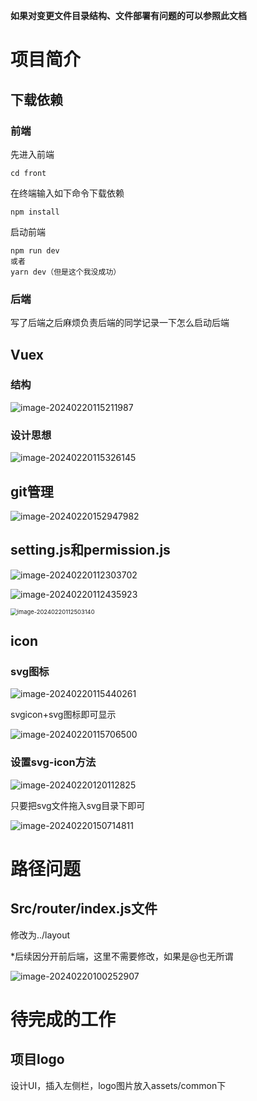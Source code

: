 **如果对变更文件目录结构、文件部署有问题的可以参照此文档**



# 项目简介

## 下载依赖

### 前端

先进入前端

```
cd front
```

在终端输入如下命令下载依赖

```
npm install
```

启动前端

```
npm run dev
或者
yarn dev（但是这个我没成功）
```

### 后端

写了后端之后麻烦负责后端的同学记录一下怎么启动后端



## Vuex

### 结构

![image-20240220115211987](./assets/image-20240220115211987.png)

### 设计思想

![image-20240220115326145](./assets/image-20240220115326145.png)

## git管理

![image-20240220152947982](./assets/image-20240220152947982.png)

## setting.js和permission.js

![image-20240220112303702](./assets/image-20240220112303702.png)

![image-20240220112435923](./assets/image-20240220112435923.png)

<img src="./assets/image-20240220112503140.png" alt="image-20240220112503140" style="zoom:67%;" />

## icon

### svg图标

![image-20240220115440261](./assets/image-20240220115440261.png)

svgicon+svg图标即可显示

![image-20240220115706500](./assets/image-20240220115706500.png)



### 设置svg-icon方法

![image-20240220120112825](./assets/image-20240220120112825.png)

只要把svg文件拖入svg目录下即可

![image-20240220150714811](./assets/image-20240220150714811.png)

# 路径问题

## Src/router/index.js文件

修改为../layout

*后续因分开前后端，这里不需要修改，如果是@也无所谓

![image-20240220100252907](./assets/image-20240220100252907.png)

# 待完成的工作

## 项目logo

设计UI，插入左侧栏，logo图片放入assets/common下
